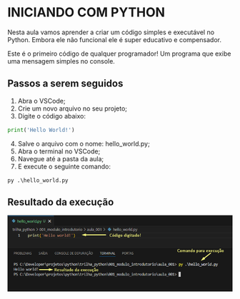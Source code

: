 # INICIANDO COM PYTHON
<p>Nesta aula vamos aprender a criar um código simples e executável no Python. Embora ele não funcional ele é super educativo e compensador.</p>
<p>Este é o primeiro código de qualquer programador! Um programa que exibe uma mensagem simples no console.</p>

## Passos a serem seguidos
1. Abra o VSCode;
2. Crie um novo arquivo no seu projeto;
3. Digite o código abaixo:
```python
print('Hello World!')
```
4. Salve o arquivo com o nome: hello_world.py;
5. Abra o terminal no VSCode;
6. Navegue até a pasta da aula;
7. E execute o seguinte comando:
```terminal
py .\hello_world.py
```

## Resultado da execução
![This is an alt text.](../images/m01_a01_hw.png "Terminal.")